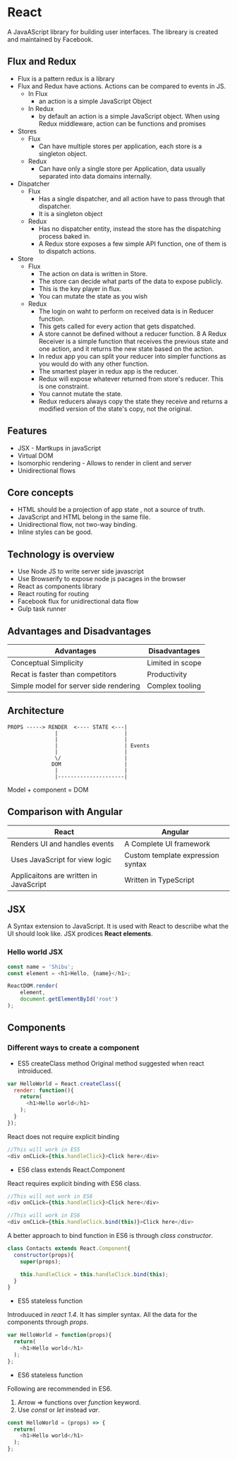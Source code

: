 # React

A JavaAScript library for building user interfaces. The libreary is created and maintained by Facebook.

## Flux and Redux

* Flux is a pattern redux is a library
* Flux and Redux have actions. Actions can be compared to events in JS.
  * In Flux
    * an action is a simple JavaScript Object
  * In Redux
    * by default an action is a simple JavaScript object.
    When using Redux middleware, action can be functions and promises
* Stores
  * Flux
    * Can have multiple stores per application, each store is a singleton object.
  * Redux
    * Can have only a single store per Application, data usually separated into data domains internally.
* Dispatcher
  * Flux
    * Has a single dispatcher, and all action have to pass through that dispatcher.
    * It is a singleton object
  * Redux
    * Has no dispatcher entity, instead the store has the dispatching process baked in.
    * A Redux store exposes a few simple API function, one of them is to dispatch actions.
* Store
  * Flux
    * The action on data is written in Store.
    * The store can decide what parts of the data to expose publicly.
    * This is the key player in flux.
    * You can mutate the state as you wish
  * Redux
    * The login on waht to perform on received data is in Reducer function. 
    * This gets called for every action that gets dispatched.
    * A store cannot be defined without a reducer function.
    8 A Redux Receiver is a simple function that receives the previous state and one action, and it returns the new state based on the action.
    * In redux app you can split your reducer into simpler functions as you would do with any other function.
    * The smartest player in redux app is the reducer.
    * Redux will expose whatever returned from store's reducer. This is one constraint.
    * You cannot mutate the state.
    * Redux reducers always copy the state they receive and returns a modified version of the state's copy, not the original.

## Features

* JSX - Martkups in javaScript
* Virtual DOM
* Isomorphic rendering - Allows to render in client and server
* Unidirectional flows

## Core concepts

* HTML should be a projection of app state , not a source of truth.
* JavaScript and HTML belong in the same file.
* Unidirectional flow, not two-way binding.
* Inline styles can be good.

## Technology is overview

* Use Node JS to write server side javascript
* Use Browserify to expose node js pacages in the browser
* React as components library
* React routing for routing
* Facebook flux for unidirectional data flow
* Gulp task runner

## Advantages and Disadvantages


|Advantages                               |  Disadvantages                                         |
------------------------------------------|--------------------------------------------------------|
|Conceptual Simplicity                    | Limited in scope
|Recat is faster than competitors         | Productivity 
|Simple model for server side rendering   | Complex tooling

## Architecture

    PROPS -----> RENDER  <---- STATE <---|
                   |                     |
                   |                     |
                   |                     | Events
                   |                     |
                   \/                    |
                  DOM                    |
                   |                     |
                   |---------------------|

Model + component = DOM

## Comparison with Angular

|React                                    |  Angular                                               |
------------------------------------------|--------------------------------------------------------|
|Renders UI and handles events            | A Complete UI framework
|Uses JavaScript for view logic           | Custom template expression syntax
|Applicaitons are written in JavaScript   | Written in TypeScript

## JSX

A Syntax extension to JavaScript. It is used with React to descriibe what the UI should look like. JSX prodices __React elements__.

### Hello world JSX

```javascript
const name = 'Shibu';
const element = <h1>Hello, {name}</h1>;

ReactDOM.render(
    element,
    document.getElementById('root')
);
```
## Components

### Different ways to create a component

* ES5 createClass method
Original method suggested when react introiduced.
```js
var HelloWorld = React.createClass({
  render: function(){
    return(
      <h1>Hello world</h1>
    );
  }
});
```

React does not require explicit binding

```js
//This will work in ES5
<div onCLick={this.handleClick}>Click here</div>
```

* ES6 class extends React.Component

React requires explicit binding with ES6 class.

```js
//This will not work in ES6
<div onCLick={this.handleClick}>Click here</div>

//This will work in ES6
<div onCLick={this.handleClick.bind(this)}>Click here</div>
```

A better approach to bind function in ES6 is through _class constructor_.

```js
class Contacts extends React.Component{
  constructor(props){
    super(props);

    this.handleClick = this.handleClick.bind(this);
  }
}
```
* ES5 stateless function

Introduuced in _react 1.4_. It has simpler syntax. All the data for the components through _props_.

```js
var HelloWorld = function(props){
  return(
    <h1>Hello world</h1>
  );
};
```

* ES6 stateless function

Following are recommended in ES6.

1. Arrow => functions over _function_ keyword.
2. Use _const_ or _let_ instead _var_.

```js
const HelloWorld = (props) => {
  return(
    <h1>Hello world</h1>
  );
};
```